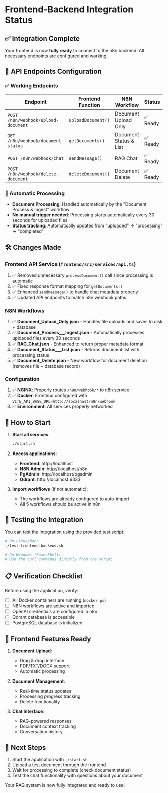 # Frontend-Backend Integration Status

## ✅ Integration Complete

Your frontend is now **fully ready** to connect to the n8n backend! All necessary endpoints are configured and working.

## 🔗 API Endpoints Configuration

### ✅ Working Endpoints
| Endpoint | Frontend Function | N8N Workflow | Status |
|----------|------------------|--------------|---------|
| `POST /n8n/webhook/upload-document` | `uploadDocument()` | Document Upload Only | ✅ Ready |
| `GET /n8n/webhook/document-status` | `getDocuments()` | Document Status & List | ✅ Ready |
| `POST /n8n/webhook/chat` | `sendMessage()` | RAG Chat | ✅ Ready |
| `POST /n8n/webhook/delete-document` | `deleteDocument()` | Document Delete | ✅ Ready |

### 🔄 Automatic Processing
- **Document Processing**: Handled automatically by the "Document Process & Ingest" workflow
- **No manual trigger needed**: Processing starts automatically every 30 seconds for uploaded files
- **Status tracking**: Automatically updates from "uploaded" → "processing" → "completed"

## 🛠️ Changes Made

### Frontend API Service (`frontend/src/services/api.ts`)
1. ✅ Removed unnecessary `processDocument()` call since processing is automatic
2. ✅ Fixed response format mapping for `getDocuments()`
3. ✅ Enhanced `sendMessage()` to handle chat metadata properly
4. ✅ Updated API endpoints to match n8n webhook paths

### N8N Workflows
1. ✅ **Document_Upload_Only.json** - Handles file uploads and saves to disk + database
2. ✅ **Document_Process___Ingest.json** - Automatically processes uploaded files every 30 seconds
3. ✅ **RAG_Chat.json** - Enhanced to return proper metadata format
4. ✅ **Document_Status___List.json** - Returns document list with processing status
5. ✅ **Document_Delete.json** - New workflow for document deletion (removes file + database record)

### Configuration
1. ✅ **NGINX**: Properly routes `/n8n/webhook/*` to n8n service
2. ✅ **Docker**: Frontend configured with `VITE_API_BASE_URL=http://localhost/n8n/webhook`
3. ✅ **Environment**: All services properly networked

## 🚀 How to Start

1. **Start all services**:
   ```bash
   ./start.sh
   ```

2. **Access applications**:
   - **Frontend**: http://localhost
   - **N8N Admin**: http://localhost/n8n
   - **PgAdmin**: http://localhost/pgadmin
   - **Qdrant**: http://localhost:6333

3. **Import workflows** (if not automatic):
   - The workflows are already configured to auto-import
   - All 5 workflows should be active in n8n

## 🧪 Testing the Integration

You can test the integration using the provided test script:
```bash
# On Linux/Mac:
./test-frontend-backend.sh

# On Windows (PowerShell):
# Use the curl commands directly from the script
```

## 📋 Verification Checklist

Before using the application, verify:

- [ ] All Docker containers are running (`docker ps`)
- [ ] N8N workflows are active and imported
- [ ] OpenAI credentials are configured in n8n
- [ ] Qdrant database is accessible
- [ ] PostgreSQL database is initialized

## 🔧 Frontend Features Ready

1. **Document Upload**: 
   - Drag & drop interface
   - PDF/TXT/DOCX support
   - Automatic processing

2. **Document Management**:
   - Real-time status updates
   - Processing progress tracking
   - Delete functionality

3. **Chat Interface**:
   - RAG-powered responses
   - Document context tracking
   - Conversation history

## 🎯 Next Steps

1. Start the application with `./start.sh`
2. Upload a test document through the frontend
3. Wait for processing to complete (check document status)
4. Test the chat functionality with questions about your document

Your RAG system is now fully integrated and ready to use! 